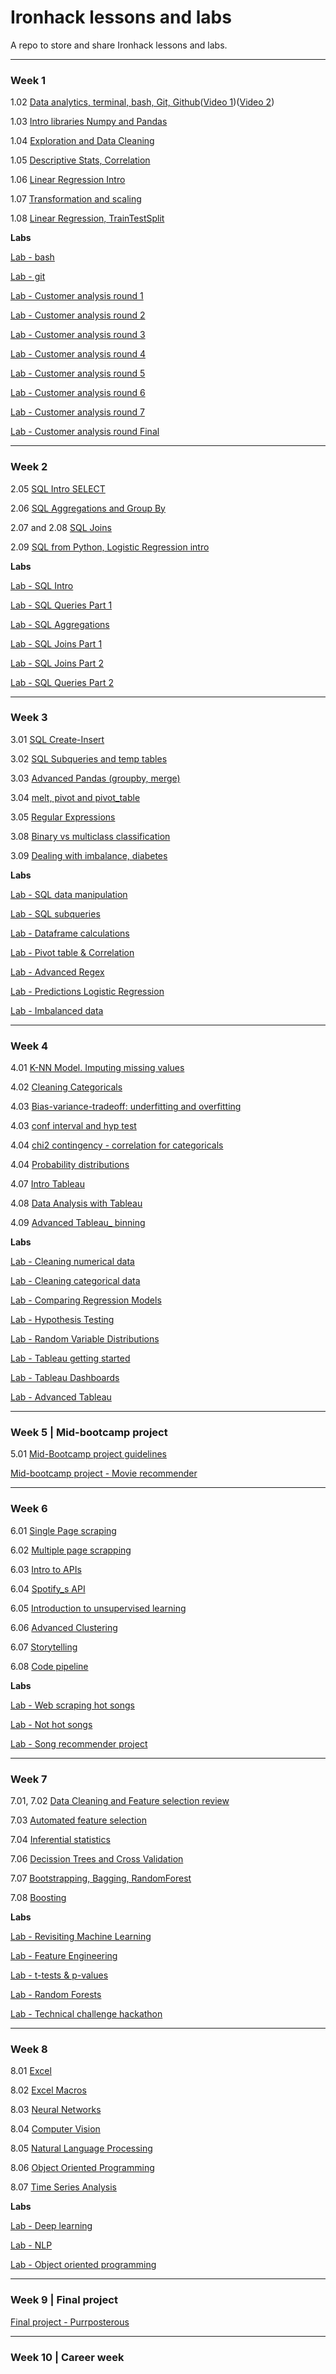 # Ironhack lessons and labs
A repo to store and share Ironhack lessons and labs.
______________________
### **Week 1** 

1.02 [Data analytics, terminal, bash, Git, Github](https://github.com/ralphmartynward/ironhack_all/tree/main/01%20Week/DAY1)([Video 1](https://ironhack.zoom.us/rec/play/Cdc9LjzJl9gKF2U6Tx4WJLhc-FDmXdNFO0cbn_w4OPR_q0GL-2Cvun3uu1Gg-Om46UNjzms8NGZ-E8N5.v_J9XIIBJ7MaQwK9?canPlayFromShare=true&from=share_recording_detail&startTime=1679902094000&componentName=rec-play&originRequestUrl=https%3A%2F%2Fironhack.zoom.us%2Frec%2Fshare%2Fj0RaAkjMGi4oJDcYddq395MNdoNnfFGCMQU3R0E-7T0iWqRSw1CSx927fo93660O._sGavN1RFeBdwZyy%3FstartTime%3D1679902094000))([Video 2](https://ironhack.zoom.us/rec/play/HD37xJQQhLJL-WajXvA1-oShQCplbMi6auD5zUYEnM1mrnaZMlnllWBlhjrLnFNS0q7VtdssAU3ZccGP.X1aZGZ7GNg_OHZuz?canPlayFromShare=true&from=share_recording_detail&startTime=1679923979000&componentName=rec-play&originRequestUrl=https%3A%2F%2Fironhack.zoom.us%2Frec%2Fshare%2Fj0RaAkjMGi4oJDcYddq395MNdoNnfFGCMQU3R0E-7T0iWqRSw1CSx927fo93660O._sGavN1RFeBdwZyy%3FstartTime%3D1679923979000))

1.03 [Intro libraries Numpy and Pandas](https://github.com/ralphmartynward/ironhack_all/tree/main/01%20Week/1.03%20Intro%20libraries%20Numpy%20and%20Pandas)

1.04 [Exploration and Data Cleaning](https://github.com/ralphmartynward/ironhack_all/tree/main/01%20Week/1.04%20Exploration%20and%20Data%20Cleaning)

1.05 [Descriptive Stats, Correlation](https://github.com/ralphmartynward/ironhack_all/tree/main/01%20Week/1.05%20Descriptive%20Stats%2C%20Correlation)

1.06 [Linear Regression Intro](https://github.com/ralphmartynward/ironhack_all/tree/main/01%20Week/1.06%20Linear%20Regression%20Intro)

1.07 [Transformation and scaling](https://github.com/ralphmartynward/ironhack_all/tree/main/01%20Week/1.07%20Transformation%20and%20scaling)

1.08 [Linear Regression, TrainTestSplit](https://github.com/ralphmartynward/ironhack_all/tree/main/01%20Week/1.08%20Linear%20Regression%2C%20TrainTestSplit)

**Labs**

[Lab - bash](https://github.com/ralphmartynward/ironhack_01_lab-bash)

[Lab - git](https://github.com/ralphmartynward/ironralph_01_lab-git)

[Lab - Customer analysis round 1](https://github.com/ralphmartynward/ironhack_01_lab-customer-analysis-round-1)

[Lab - Customer analysis round 2](https://github.com/ralphmartynward/ironhack_01_lab-customer-analysis-round-2)

[Lab - Customer analysis round 3](https://github.com/ralphmartynward/ironhack_01_lab-customer-analysis-round-3)

[Lab - Customer analysis round 4](https://github.com/ralphmartynward/ironhack_01_lab-customer-analysis-round-4)

[Lab - Customer analysis round 5](https://github.com/ralphmartynward/ironhack_01_lab-customer-analysis-round-5)

[Lab - Customer analysis round 6](https://github.com/ralphmartynward/ironhack_01_lab-customer-analysis-round-6)

[Lab - Customer analysis round 7](https://github.com/ralphmartynward/ironhack_01_lab-customer-analysis-round-7)

[Lab - Customer analysis round Final](https://github.com/ralphmartynward/ironhack_01_lab-customer-analysis-final-round)

______________________
### **Week 2** 

2.05 [SQL Intro SELECT](https://github.com/ralphmartynward/ironhack_all/tree/main/02%20Week/DAY2)

2.06 [SQL Aggregations and Group By](https://github.com/ralphmartynward/ironhack_all/tree/main/02%20Week/2.06%20SQL%20Aggregations%20and%20Group%20By)

2.07 and 2.08 [SQL Joins](https://github.com/ralphmartynward/ironhack_all/tree/main/02%20Week/2.07%20and%202.08%20SQL%20Joins)

2.09 [SQL from Python, Logistic Regression intro](https://github.com/ralphmartynward/ironhack_all/tree/main/02%20Week/2.09%20SQL%20from%20Python%2C%20Logistic%20Regression%20intro)


**Labs**

[Lab - SQL Intro](https://github.com/ralphmartynward/ironhack_02_data_case_study_2/)

[Lab - SQL Queries Part 1](https://github.com/ralphmartynward/ironhack_02_dataV3_lesson_2.5_lab/)

[Lab - SQL Aggregations](https://github.com/ralphmartynward/ironhack_02_dataV3_Lesson_2.6_lab)

[Lab - SQL Joins Part 1](https://github.com/ralphmartynward/ironhack_02_dataV3_Lesson_2.7_lab)

[Lab - SQL Joins Part 2](https://github.com/ralphmartynward/ironhack_02_lab-sql-8)

[Lab - SQL Queries Part 2](https://github.com/ralphmartynward/ironhack_02_lab-sql-9)

______________________
### **Week 3** 

3.01 [SQL Create-Insert](https://github.com/ralphmartynward/ironhack_all/tree/main/03%20Week/3.01%20SQL%20Create-Insert)

3.02 [SQL Subqueries and temp tables](https://github.com/ralphmartynward/ironhack_all/tree/main/03%20Week/3.02%20SQL%20Subqueries%20and%20temp%20tables)

3.03 [Advanced Pandas (groupby, merge)](https://github.com/ralphmartynward/ironhack_all/tree/main/03%20Week/3.03%20advanced%20Pandas%20(groupby%2C%20merge))

3.04 [melt, pivot and pivot_table](https://github.com/ralphmartynward/ironhack_all/tree/main/03%20Week/3.04%20melt%2C%20pivot%20and%20pivot_table)

3.05 [Regular Expressions](https://github.com/ralphmartynward/ironhack_all/tree/main/03%20Week/3.05%20Regular%20Expressions)

3.08 [Binary vs multiclass classification](https://github.com/ralphmartynward/ironhack_all/tree/main/03%20Week/DAY4)

3.09 [Dealing with imbalance, diabetes](https://github.com/ralphmartynward/ironhack_all/tree/main/03%20Week/3.09%20Dealing%20with%20imbalance%2C%20diabetes)


**Labs**

[Lab - SQL data manipulation](https://github.com/ralphmartynward/ironhack_03_lab-sql-3.01)

[Lab - SQL subqueries](https://github.com/ralphmartynward/ironhack_03_lab-sql-subqueries)

[Lab - Dataframe calculations](https://github.com/ralphmartynward/ironhack_03_lab-dataframe-calculations)

[Lab - Pivot table & Correlation](https://github.com/ralphmartynward/ironhack_03_lab-pivot-table-and-correlation)

[Lab - Advanced Regex](https://github.com/ralphmartynward/ironhack_03_lab-advanced-regex)

[Lab - Predictions Logistic Regression](https://github.com/ralphmartynward/ironhack_03_lab-predictions-logistic-regression)

[Lab - Imbalanced data](https://github.com/ralphmartynward/ironhack_03_lab-imbalanced-data)

______________________
### **Week 4** 

4.01 [K-NN Model. Imputing missing values](https://github.com/ralphmartynward/ironhack_all/tree/main/04%20Week/4.01%20K-NN%20Model.%20Imputing%20missing%20values)

4.02 [Cleaning Categoricals](https://github.com/ralphmartynward/ironhack_all/tree/main/04%20Week/4.02%20Cleaning%20Categoricals)


4.03 [Bias-variance-tradeoff: underfitting and overfitting](https://github.com/ralphmartynward/ironhack_all/tree/main/04%20Week/4.03%20Bias-variance-tradeoff_%20underfitting%20and%20overfitting)

4.03 [conf interval and hyp test](https://github.com/ralphmartynward/ironhack_all/tree/main/04%20Week/4.03%20conf%20interval%20and%20hyp%20test)

4.04 [chi2 contingency - correlation for categoricals](https://github.com/ralphmartynward/ironhack_all/tree/main/04%20Week/4.04%20chi2_contingency%20-%20_correlation_%20for%20categoricals)

4.04 [Probability distributions](https://github.com/ralphmartynward/ironhack_all/tree/main/04%20Week/4.04%20probability%20distributions)

4.07 [Intro Tableau](https://github.com/ralphmartynward/ironhack_all/tree/main/04%20Week/4.07%20Intro%20Tableau)

4.08 [Data Analysis with Tableau](https://github.com/ralphmartynward/ironhack_all/tree/main/04%20Week/4.08%20Data%20Analysis%20with%20Tableau)

4.09 [Advanced Tableau_ binning](https://github.com/ralphmartynward/ironhack_all/tree/main/04%20Week/4.09%20Advanced%20Tableau_%20binning)


**Labs**

[Lab - Cleaning numerical data](https://github.com/ralphmartynward/ironhack_04_lab-cleaning-numerical-data)

[Lab - Cleaning categorical data](https://github.com/ralphmartynward/ironhack_04_lab-cleaning-categorical-data)

[Lab - Comparing Regression Models](https://github.com/ralphmartynward/ironhack_04_lab-comparing-regression-models)

[Lab - Hypothesis Testing](https://github.com/ralphmartynward/ironhack_04_lab-Hypothesis-Testing)

[Lab - Random Variable Distributions](https://github.com/ralphmartynward/ironhack_04_lab-random-variable-distributions)

[Lab - Tableau getting started](https://github.com/ralphmartynward/ironhack_04_lab-getting-started-with-tableau)

[Lab - Tableau Dashboards](https://github.com/ralphmartynward/ironhack_04_lab-dashboards-with-tableau)

[Lab - Advanced Tableau](https://github.com/ralphmartynward/ironhack_04_lab-advanced-tableau-visualization)

______________________
### **Week 5** | Mid-bootcamp project

5.01 [Mid-Bootcamp project guidelines](https://github.com/ralphmartynward/ironhack_all/tree/main/04%20Week/4.10%20Mid-Bootcamp%20project%20guidelines)

[Mid-bootcamp project - Movie recommender](https://github.com/ralphmartynward/ironhack_05_mid-bootcamp-project)

______________________
### **Week 6** 

6.01 [Single Page scraping](https://github.com/ralphmartynward/ironhack_all/tree/main/06%20Week/6.01%20Single%20Page%20scraping)

6.02 [Multiple page scrapping](https://github.com/ralphmartynward/ironhack_all/tree/main/06%20Week/6.02%20Multiple%20page%20scrapping)

6.03 [Intro to APIs](https://github.com/ralphmartynward/ironhack_all/tree/main/06%20Week/6.03%20Intro%20to%20APIs)

6.04 [Spotify_s API](https://github.com/ralphmartynward/ironhack_all/tree/main/06%20Week/6.04%20Spotify_s%20API)

6.05 [Introduction to unsupervised learning](https://github.com/ralphmartynward/ironhack_all/tree/main/06%20Week/6.05%20Introduction%20to%20unsupervised%20learning)

6.06 [Advanced Clustering](https://github.com/ralphmartynward/ironhack_all/tree/main/06%20Week/6.06%20Advanced%20Clustering)

6.07 [Storytelling](https://github.com/ralphmartynward/ironhack_all/tree/main/06%20Week/6.07%20Storytelling)

6.08 [Code pipeline](https://github.com/ralphmartynward/ironhack_all/tree/main/06%20Week/6.08%20Code%20pipeline)


**Labs**

[Lab - Web scraping hot songs](https://github.com/ralphmartynward/ironhack_06_lab-web-scraping-single-page)

[Lab - Not hot songs](https://github.com/ralphmartynward/ironhack_06_lab-not-hot-songs)

[Lab - Song recommender project](https://github.com/ralphmartynward/ironhack_06_song-recommender)

______________________
### **Week 7** 

7.01, 7.02 [Data Cleaning and Feature selection review](https://github.com/ralphmartynward/ironhack_all/tree/main/07%20Week/7.01%2C%207.02%20Data%20Cleaning%20and%20Feature%20selection%20review)

7.03 [Automated feature selection](https://github.com/ralphmartynward/ironhack_all/tree/main/07%20Week/7.03%20automated%20feature%20selection)

7.04 [Inferential statistics](https://github.com/ralphmartynward/ironhack_all/tree/main/07%20Week/7.04%20inferential%20statistics)

7.06 [Decission Trees and Cross Validation](https://github.com/ralphmartynward/ironhack_all/tree/main/07%20Week/7.06%20Decission%20Trees%20and%20Cross%20Validation)

7.07 [Bootstrapping, Bagging, RandomForest](https://github.com/ralphmartynward/ironhack_all/tree/main/07%20Week/7.07%20Bootstrapping%2C%20bagging%2C%20RandomForest)

7.08 [Boosting](https://github.com/ralphmartynward/ironhack_all/tree/main/07%20Week/7.08%20Boosting)


**Labs**

[Lab - Revisiting Machine Learning](https://github.com/ralphmartynward/ironhack_07_lab-revisiting-machine-learning)

[Lab - Feature Engineering](https://github.com/ralphmartynward/ironhack_07_lab-feature-engineering)

[Lab - t-tests & p-values](https://github.com/ralphmartynward/ironhack_07_lab-t-tests-p-values)

[Lab - Random Forests](https://github.com/ralphmartynward/ironhack_07_lab-random-forests)

[Lab - Technical challenge hackathon](https://github.com/ralphmartynward/ironhack_07_technical_challenge_DA)

______________________
### **Week 8** 

8.01 [Excel](https://github.com/ralphmartynward/ironhack_all/tree/main/08%20Week/8.01%20Excel)

8.02 [Excel Macros](https://github.com/ralphmartynward/ironhack_all/tree/main/08%20Week/8.02%20Excel%20Macros)

8.03 [Neural Networks](https://github.com/ralphmartynward/ironhack_all/tree/main/08%20Week/8.03%20Neural%20Networks)

8.04 [Computer Vision](https://github.com/ralphmartynward/ironhack_all/tree/main/08%20Week/8.04%20Computer%20Vision)

8.05 [Natural Language Processing](https://github.com/ralphmartynward/ironhack_all/tree/main/08%20Week/8.05%20Natural%20Language%20Processing)

8.06 [Object Oriented Programming](https://github.com/ralphmartynward/ironhack_all/tree/main/08%20Week/8.06%20Object%20Oriented%20Programming)

8.07 [Time Series Analysis](https://github.com/ralphmartynward/ironhack_all/tree/main/08%20Week/8.07%20Time%20Series%20Analysis)

**Labs**

[Lab - Deep learning](https://github.com/ralphmartynward/ironhack_08_lab-deep-learning)

[Lab - NLP](https://github.com/ralphmartynward/ironhack_08_lab-nlp)

[Lab - Object oriented programming](https://github.com/ralphmartynward/ironhack_08_lab-Object-Oriented-Programming)

______________________
### **Week 9** | Final project

[Final project - Purrposterous](https://github.com/ralphmartynward/ironhack_09_final-project)

______________________
### **Week 10** | Career week
